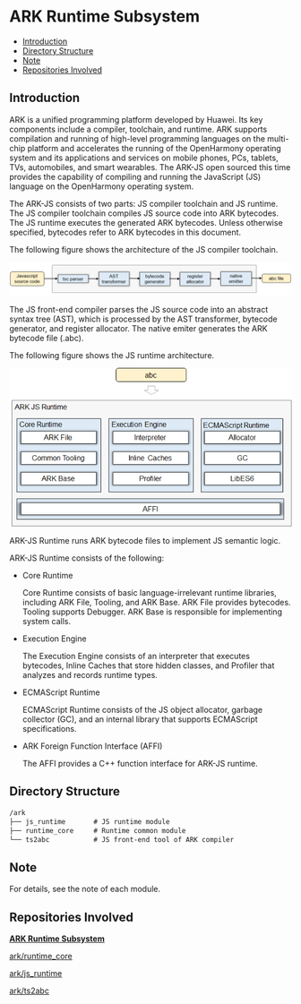 # ARK Runtime Subsystem<a name="EN-US_TOPIC_0000001138852894"></a>

-   [Introduction](#section11660541593)
-   [Directory Structure](#section161941989596)
-   [Note](#section18393638195820)
-   [Repositories Involved](#section1371113476307)

## Introduction<a name="section11660541593"></a>

ARK is a unified programming platform developed by Huawei. Its key components include a compiler, toolchain, and runtime. ARK supports compilation and running of high-level programming languages on the multi-chip platform and accelerates the running of the OpenHarmony operating system and its applications and services on mobile phones, PCs, tablets, TVs, automobiles, and smart wearables. The ARK-JS open sourced this time provides the capability of compiling and running the JavaScript \(JS\) language on the OpenHarmony operating system.

The ARK-JS consists of two parts: JS compiler toolchain and JS runtime. The JS compiler toolchain compiles JS source code into ARK bytecodes. The JS runtime executes the generated ARK bytecodes. Unless otherwise specified, bytecodes refer to ARK bytecodes in this document.

The following figure shows the architecture of the JS compiler toolchain.

![](figures/en-us_image_0000001197967983.png)

The JS front-end compiler parses the JS source code into an abstract syntax tree \(AST\), which is processed by the AST transformer, bytecode generator, and register allocator. The native emiter generates the ARK bytecode file \(.abc\).

The following figure shows the JS runtime architecture.

![](figures/en-us_image_0000001197275269.png)

ARK-JS Runtime runs ARK bytecode files to implement JS semantic logic.

ARK-JS Runtime consists of the following:

-   Core Runtime

    Core Runtime consists of basic language-irrelevant runtime libraries, including ARK File, Tooling, and ARK Base. ARK File provides bytecodes. Tooling supports Debugger. ARK Base is responsible for implementing system calls.

-   Execution Engine

    The Execution Engine consists of an interpreter that executes bytecodes, Inline Caches that store hidden classes, and Profiler that analyzes and records runtime types.

-   ECMAScript Runtime

    ECMAScript Runtime consists of the JS object allocator, garbage collector \(GC\), and an internal library that supports ECMAScript specifications.

-   ARK Foreign Function Interface \(AFFI\)

    The AFFI provides a C++ function interface for ARK-JS runtime.


## Directory Structure<a name="section161941989596"></a>

```
/ark
├── js_runtime       # JS runtime module
├── runtime_core     # Runtime common module
└── ts2abc           # JS front-end tool of ARK compiler
```

## Note<a name="section18393638195820"></a>

For details, see the note of each module.

## Repositories Involved<a name="section1371113476307"></a>

**[ARK Runtime Subsystem](ark-runtime-subsystem.md)**

[ark/runtime\_core](https://gitee.com/openharmony/ark_runtime_core/blob/master/README.md)

[ark/js\_runtime](https://gitee.com/openharmony/ark_js_runtime/blob/master/README.md)

[ark/ts2abc](https://gitee.com/openharmony/ark_ts2abc/blob/master/README.md)

